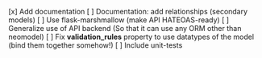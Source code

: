 [x] Add documentation
[ ] Documentation: add relationships (secondary models)
[ ] Use flask-marshmallow (make API HATEOAS-ready)
[ ] Generalize use of API backend (So that it can use any ORM other than neomodel)
[ ] Fix __validation_rules__ property to use datatypes of the model (bind them together somehow!)
[ ] Include unit-tests